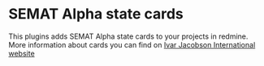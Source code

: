 # SEMAT Alpha state cards

This plugins adds SEMAT Alpha state cards to your projects in redmine. More information about cards you can find on [Ivar Jacobson International website](https://www.ivarjacobson.com/alphastatecards)